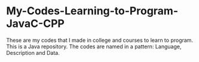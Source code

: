 # My-Codes-Learning-to-Program-JavaC-CPP
These are my codes that I made in college and courses to learn to program. This is a Java repository. The codes are named in a pattern: Language, Description and Data.
